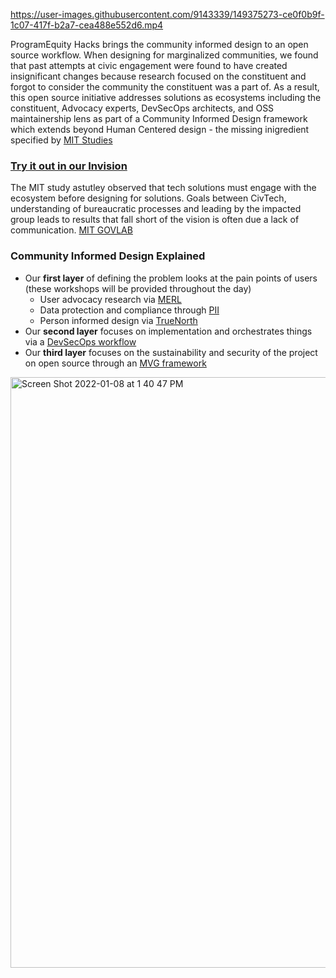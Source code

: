https://user-images.githubusercontent.com/9143339/149375273-ce0f0b9f-1c07-417f-b2a7-cea488e552d6.mp4

ProgramEquity Hacks brings the community informed design to an open source workflow. When designing for marginalized communities, we found that past attempts at civic engagement were found to have created insignificant changes because research focused on the constituent and forgot to consider the community the constituent was a part of. As a result, this open source initiative addresses solutions as ecosystems including the constituent, Advocacy experts, DevSecOps architects, and OSS maintainership lens as part of a Community Informed Design framework which extends beyond Human Centered design - the missing inigredient specified by [MIT Studies](https://mitgovlab.org/news/is-civic-tech-fulfilling-its-promise/)  

### [Try it out in our Invision](https://manishapriyadarshini245795.invisionapp.com/console/Amplify-cknropnaf0s0901873w3z29g8/ckwvw736t00ll01996u9d2ih2/play)

The MIT study astutley observed that tech solutions must engage with the ecosystem before designing for solutions. Goals between CivTech, understanding of bureaucratic processes and leading by the impacted group leads to results that fall short of the vision is often due a lack of communication. [MIT GOVLAB]() 
   

### Community Informed Design Explained 
   - Our **first layer** of defining the problem looks at the pain points of users (these workshops will be provided throughout the day)
     - User advocacy research via [MERL ](https://merltech.org/)
     - Data protection and compliance through [PII](https://www.red-gate.com/simple-talk/devops/data-privacy-and-protection/introduction-to-devops-security-privacy-and-compliance/)
     - Person informed design via [TrueNorth](https://www.truenorthedi.com/how-we-work.html)
   - Our **second layer** focuses on implementation and orchestrates things via a [DevSecOps workflow](https://github.com/learn/devops)
   - Our **third layer** focuses on the sustainability and security of the project on open source through an [MVG framework ](https://github.blog/2021-07-22-minimum-viable-governance-lightweight-community-structure-foss-projects/)
<img width="945" alt="Screen Shot 2022-01-08 at 1 40 47 PM" src="https://user-images.githubusercontent.com/9143339/149013653-1b6a6e8d-3935-4871-8007-2621ee43650c.png">
